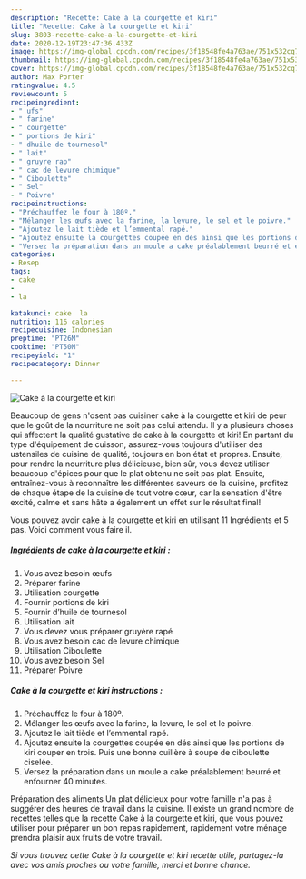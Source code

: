 ```yaml
---
description: "Recette: Cake à la courgette et kiri"
title: "Recette: Cake à la courgette et kiri"
slug: 3803-recette-cake-a-la-courgette-et-kiri
date: 2020-12-19T23:47:36.433Z
image: https://img-global.cpcdn.com/recipes/3f18548fe4a763ae/751x532cq70/cake-a-la-courgette-et-kiri-photo-principale-de-la-recette.jpg
thumbnail: https://img-global.cpcdn.com/recipes/3f18548fe4a763ae/751x532cq70/cake-a-la-courgette-et-kiri-photo-principale-de-la-recette.jpg
cover: https://img-global.cpcdn.com/recipes/3f18548fe4a763ae/751x532cq70/cake-a-la-courgette-et-kiri-photo-principale-de-la-recette.jpg
author: Max Porter
ratingvalue: 4.5
reviewcount: 5
recipeingredient:
- " ufs"
- " farine"
- " courgette"
- " portions de kiri"
- " dhuile de tournesol"
- " lait"
- " gruyre rap"
- " cac de levure chimique"
- " Ciboulette"
- " Sel"
- " Poivre"
recipeinstructions:
- "Préchauffez le four à 180º."
- "Mélanger les œufs avec la farine, la levure, le sel et le poivre."
- "Ajoutez le lait tiède et l’emmental rapé."
- "Ajoutez ensuite la courgettes coupée en dés ainsi que les portions de kiri couper en trois. Puis une bonne cuillère à soupe de ciboulette ciselée."
- "Versez la préparation dans un moule a cake préalablement beurré et enfourner 40 minutes."
categories:
- Resep
tags:
- cake
- 
- la

katakunci: cake  la 
nutrition: 116 calories
recipecuisine: Indonesian
preptime: "PT26M"
cooktime: "PT50M"
recipeyield: "1"
recipecategory: Dinner

---
```



![Cake à la courgette et kiri](https://img-global.cpcdn.com/recipes/3f18548fe4a763ae/751x532cq70/cake-a-la-courgette-et-kiri-photo-principale-de-la-recette.jpg)

Beaucoup de gens n'osent pas cuisiner cake à la courgette et kiri de peur que le goût de la nourriture ne soit pas celui attendu. Il y a plusieurs choses qui affectent la qualité gustative de cake à la courgette et kiri! En partant du type d'équipement de cuisson, assurez-vous toujours d'utiliser des ustensiles de cuisine de qualité, toujours en bon état et propres. Ensuite, pour rendre la nourriture plus délicieuse, bien sûr, vous devez utiliser beaucoup d'épices pour que le plat obtenu ne soit pas plat. Ensuite, entraînez-vous à reconnaître les différentes saveurs de la cuisine, profitez de chaque étape de la cuisine de tout votre cœur, car la sensation d'être excité, calme et sans hâte a également un effet sur le résultat final!

<!--inarticleads1-->

Vous pouvez avoir cake à la courgette et kiri en utilisant 11 Ingrédients et 5 pas. Voici comment vous faire il.

##### Ingrédients de cake à la courgette et kiri :

1. Vous avez besoin  œufs
1. Préparer  farine
1. Utilisation  courgette
1. Fournir  portions de kiri
1. Fournir  d’huile de tournesol
1. Utilisation  lait
1. Vous devez vous préparer  gruyère rapé
1. Vous avez besoin  cac de levure chimique
1. Utilisation  Ciboulette
1. Vous avez besoin  Sel
1. Préparer  Poivre




<!--inarticleads2-->

##### Cake à la courgette et kiri instructions :

1. Préchauffez le four à 180º.
1. Mélanger les œufs avec la farine, la levure, le sel et le poivre.
1. Ajoutez le lait tiède et l’emmental rapé.
1. Ajoutez ensuite la courgettes coupée en dés ainsi que les portions de kiri couper en trois. Puis une bonne cuillère à soupe de ciboulette ciselée.
1. Versez la préparation dans un moule a cake préalablement beurré et enfourner 40 minutes.




<!--inarticleads1-->

<p>
Préparation des aliments Un plat délicieux pour votre famille n'a pas à suggérer des heures de travail dans la cuisine. Il existe un grand nombre de recettes telles que la recette Cake à la courgette et kiri, que vous pouvez utiliser pour préparer un bon repas rapidement, rapidement votre ménage prendra plaisir aux fruits de votre travail.
</p>

<p>
<i>Si vous trouvez cette Cake à la courgette et kiri recette utile, partagez-la avec vos amis proches ou votre famille, merci et bonne chance.</i>
</p>
